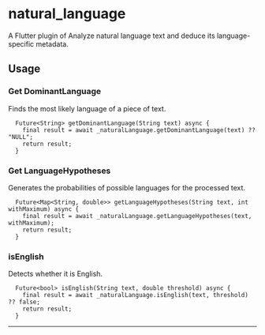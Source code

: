 # natural_language
A Flutter plugin of Analyze natural language text and deduce its language-specific metadata.

## Usage

### Get DominantLanguage
Finds the most likely language of a piece of text.

```
  Future<String> getDominantLanguage(String text) async {
    final result = await _naturalLanguage.getDominantLanguage(text) ?? "NULL";
    return result;
  }
```

### Get LanguageHypotheses
Generates the probabilities of possible languages for the processed text.

```
  Future<Map<String, double>> getLanguageHypotheses(String text, int withMaximum) async {
    final result = await _naturalLanguage.getLanguageHypotheses(text, withMaximum);
    return result;
  }
```


### isEnglish
Detects whether it is English.

```
  Future<bool> isEnglish(String text, double threshold) async {
    final result = await _naturalLanguage.isEnglish(text, threshold) ?? false;
    return result;
  }
```

--------------------------------------------------------------------------------

